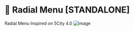 # 📂 Radial Menu [STANDALONE]
Radial Menu Inspired on 5City 4.0
![image](https://github.com/user-attachments/assets/0f03f18b-8ff6-4f13-b81e-5a0e155a7e7d)
